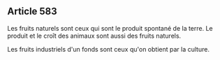 Article 583
----
Les fruits naturels sont ceux qui sont le produit spontané de la terre. Le
produit et le croît des animaux sont aussi des fruits naturels.

Les fruits industriels d'un fonds sont ceux qu'on obtient par la culture.
